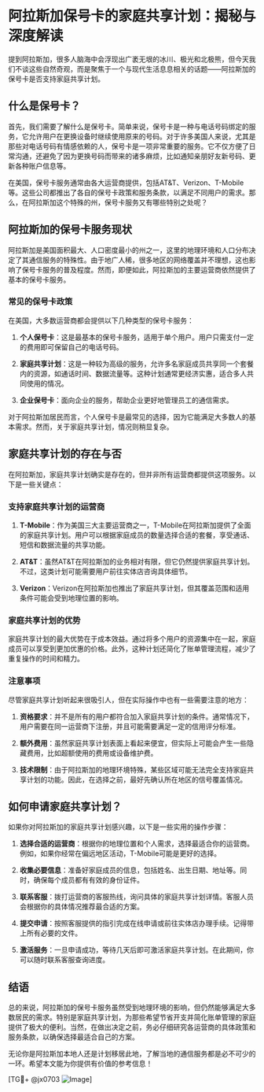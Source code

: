 # 阿拉斯加保号卡的家庭共享计划：揭秘与深度解读

提到阿拉斯加，很多人脑海中会浮现出广袤无垠的冰川、极光和北极熊，但今天我们不谈这些自然奇观，而是聚焦于一个与现代生活息息相关的话题——阿拉斯加的保号卡是否支持家庭共享计划。

## 什么是保号卡？

首先，我们需要了解什么是保号卡。简单来说，保号卡是一种与电话号码绑定的服务，它允许用户在更换设备时继续使用原来的号码。对于许多美国人来说，尤其是那些对电话号码有情感依赖的人，保号卡是一项非常重要的服务。它不仅方便了日常沟通，还避免了因为更换号码而带来的诸多麻烦，比如通知亲朋好友新号码、更新各种账户信息等。

在美国，保号卡服务通常由各大运营商提供，包括AT&T、Verizon、T-Mobile等。这些公司都推出了各自的保号卡政策和服务条款，以满足不同用户的需求。那么，在阿拉斯加这个特殊的州，保号卡服务又有哪些特别之处呢？

## 阿拉斯加的保号卡服务现状

阿拉斯加是美国面积最大、人口密度最小的州之一，这里的地理环境和人口分布决定了其通信服务的特殊性。由于地广人稀，很多地区的网络覆盖并不理想，这也影响了保号卡服务的普及程度。然而，即便如此，阿拉斯加的主要运营商依然提供了基本的保号卡服务。

### 常见的保号卡政策

在美国，大多数运营商都会提供以下几种类型的保号卡服务：

1. **个人保号卡**：这是最基本的保号卡服务，适用于单个用户。用户只需支付一定的费用即可保留自己的电话号码。
   
2. **家庭共享计划**：这是一种较为高级的服务，允许多名家庭成员共享同一个套餐内的资源，如通话时间、数据流量等。这种计划通常更经济实惠，适合多人共同使用的情况。

3. **企业保号卡**：面向企业的服务，帮助企业更好地管理员工的通信需求。

对于阿拉斯加居民而言，个人保号卡是最常见的选择，因为它能满足大多数人的基本需求。然而，关于家庭共享计划，情况则稍显复杂。

## 家庭共享计划的存在与否

在阿拉斯加，家庭共享计划确实是存在的，但并非所有运营商都提供这项服务。以下是一些关键点：

### 支持家庭共享计划的运营商

1. **T-Mobile**：作为美国三大主要运营商之一，T-Mobile在阿拉斯加提供了全面的家庭共享计划。用户可以根据家庭成员的数量选择合适的套餐，享受通话、短信和数据流量的共享功能。

2. **AT&T**：虽然AT&T在阿拉斯加的业务相对有限，但它仍然提供家庭共享计划。不过，这类计划可能需要用户前往实体店咨询具体细节。

3. **Verizon**：Verizon在阿拉斯加也推出了家庭共享计划，但其覆盖范围和适用条件可能会受到地理位置的影响。

### 家庭共享计划的优势

家庭共享计划的最大优势在于成本效益。通过将多个用户的资源集中在一起，家庭成员可以享受到更加优惠的价格。此外，这种计划还简化了账单管理流程，减少了重复操作的时间和精力。

### 注意事项

尽管家庭共享计划听起来很吸引人，但在实际操作中也有一些需要注意的地方：

1. **资格要求**：并不是所有的用户都符合加入家庭共享计划的条件。通常情况下，用户需要在同一运营商下注册，并且可能需要满足一定的信用评分标准。

2. **额外费用**：虽然家庭共享计划表面上看起来便宜，但实际上可能会产生一些隐藏费用，比如超额使用的费用或设备维护费。

3. **技术限制**：由于阿拉斯加的地理环境特殊，某些区域可能无法完全支持家庭共享计划的功能。因此，在选择之前，最好先确认所在地区的信号覆盖情况。

## 如何申请家庭共享计划？

如果你对阿拉斯加的家庭共享计划感兴趣，以下是一些实用的操作步骤：

1. **选择合适的运营商**：根据你的地理位置和个人需求，选择最适合你的运营商。例如，如果你经常在偏远地区活动，T-Mobile可能是更好的选择。

2. **收集必要信息**：准备好家庭成员的信息，包括姓名、出生日期、地址等。同时，确保每个成员都有有效的身份证件。

3. **联系客服**：拨打运营商的客服热线，询问具体的家庭共享计划详情。客服人员会根据你的具体情况推荐最合适的方案。

4. **提交申请**：按照客服提供的指引完成在线申请或前往实体店办理手续。记得带上所有必要的文件。

5. **激活服务**：一旦申请成功，等待几天后即可激活家庭共享计划。在此期间，你可以随时联系客服查询进度。

## 结语

总的来说，阿拉斯加的保号卡服务虽然受到地理环境的影响，但仍然能够满足大多数居民的需求。特别是家庭共享计划，为那些希望节省开支并简化账单管理的家庭提供了极大的便利。当然，在做出决定之前，务必仔细研究各运营商的具体政策和服务条款，以确保选择最适合自己的方案。

无论你是阿拉斯加本地人还是计划移居此地，了解当地的通信服务都是必不可少的一环。希望本文能为你提供有价值的参考信息！

[TG💪+ @jx0703 ![Image](https://github.com/user-attachments/assets/dbca1d08-cadb-493c-b0ec-ad6f7a83f270)]